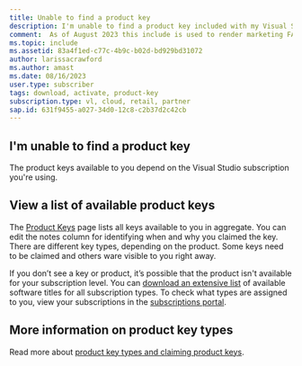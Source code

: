 ```yaml
---
title: Unable to find a product key
description: I'm unable to find a product key included with my Visual Studio subscription.
comment:  As of August 2023 this include is used to render marketing FAQ content for VS Subscriptions in the following portals - VSCom, Manage, and My portals. It was not used for learn.microsoft.com content at that time.  SMEs are Evan Windom and Larissa Crawford of Red Door Collaborative and Sharvari Dighe.
ms.topic: include
ms.assetid: 83a4f1ed-c77c-4b9c-b02d-bd929bd31072
author: larissacrawford
ms.author: amast
ms.date: 08/16/2023
user.type: subscriber
tags: download, activate, product-key
subscription.type: vl, cloud, retail, partner
sap.id: 631f9455-a027-34d0-12c8-c2b37d2c42cb
---
```


## I'm unable to find a product key

The product keys available to you depend on the Visual Studio subscription you're using.  

## View a list of available product keys 

The [Product Keys](https://my.visualstudio.com/productkeys) page lists all keys available to you in aggregate. You can edit the notes column for identifying when and why you claimed the key. There are different key types, depending on the product. Some keys need to be claimed and others ware visible to you right away. 

If you don’t see a key or product, it’s possible that the product isn't available for your subscription level. You can [download an extensive list](https://download.microsoft.com/download/1/5/4/15454442-CF17-47B9-A65D-DF84EF88511B/Visual_Studio_by_Subscription_Level.xlsx) of available software titles for all subscription types. To check what types are assigned to you, view your subscriptions in the [subscriptions portal](https://my.visualstudio.com/subscriptions).  

## More information on product key types

Read more about [product key types and claiming product keys](https://learn.microsoft.com/visualstudio/subscriptions/find-keys).  